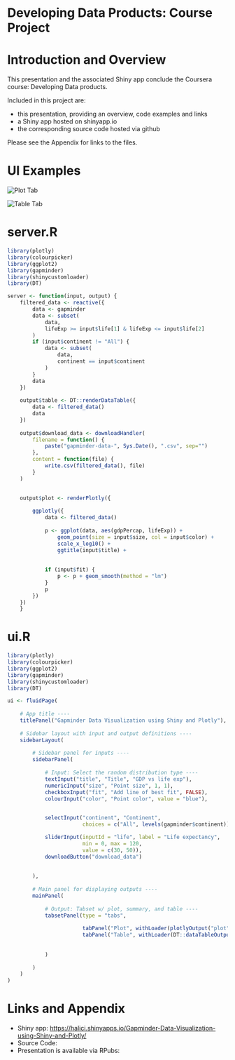 Developing Data Products: Course Project
========================================================
 

Introduction and Overview
========================================================

This presentation and the associated Shiny app conclude the Coursera course: Developing Data products. 

Included in this project are:

- this presentation, providing an overview, code examples and links
- a Shiny app hosted on shinyapp.io
- the corresponding source code hosted via github

Please see the Appendix for links to the files.

UI Examples
========================================================

![Plot Tab](https://github.com/nihathalici/Developing-Data-Products-course--Assignment-Week-4-Shiny-Application-and-Reproducible-Pitch/blob/master/gapminder_using_shiny_1.PNG)

![Table Tab](https://github.com/nihathalici/Developing-Data-Products-course--Assignment-Week-4-Shiny-Application-and-Reproducible-Pitch/blob/master/gapminder_using_shiny_2.PNG)

server.R
========================================================


```r
library(plotly)
library(colourpicker)
library(ggplot2)
library(gapminder)
library(shinycustomloader)
library(DT)

server <- function(input, output) {
    filtered_data <- reactive({
        data <- gapminder
        data <- subset(
            data,
            lifeExp >= input$life[1] & lifeExp <= input$life[2]
        )
        if (input$continent != "All") {
            data <- subset(
                data,
                continent == input$continent
            )
        }
        data
    })
    
    output$table <- DT::renderDataTable({
        data <- filtered_data()
        data
    })
    
    output$download_data <- downloadHandler(
        filename = function() {
            paste("gapminder-data-", Sys.Date(), ".csv", sep="")
        },
        content = function(file) {
            write.csv(filtered_data(), file)
        }
    )
    
    
    output$plot <- renderPlotly({

        ggplotly({
            data <- filtered_data()
            
            p <- ggplot(data, aes(gdpPercap, lifeExp)) +
                geom_point(size = input$size, col = input$color) +
                scale_x_log10() +
                ggtitle(input$title) + 
                
            
            if (input$fit) {
                p <- p + geom_smooth(method = "lm")
            }
            p
        })
    })
    }
```

ui.R
========================================================
```r
library(plotly)
library(colourpicker)
library(ggplot2)
library(gapminder)
library(shinycustomloader)
library(DT)

ui <- fluidPage(
    
    # App title ----
    titlePanel("Gapminder Data Visualization using Shiny and Plotly"),
    
    # Sidebar layout with input and output definitions ----
    sidebarLayout(
        
        # Sidebar panel for inputs ----
        sidebarPanel(
            
            # Input: Select the random distribution type ----
            textInput("title", "Title", "GDP vs life exp"),
            numericInput("size", "Point size", 1, 1),
            checkboxInput("fit", "Add line of best fit", FALSE),
            colourInput("color", "Point color", value = "blue"),

            
            selectInput("continent", "Continent",
                        choices = c("All", levels(gapminder$continent))),

            sliderInput(inputId = "life", label = "Life expectancy",
                        min = 0, max = 120,
                        value = c(30, 50)),
            downloadButton("download_data")
            
            
        ),
        
        # Main panel for displaying outputs ----
        mainPanel(
            
            # Output: Tabset w/ plot, summary, and table ----
            tabsetPanel(type = "tabs",
                        
                        tabPanel("Plot", withLoader(plotlyOutput("plot")) ),
                        tabPanel("Table", withLoader(DT::dataTableOutput("table")))
    
                        
            )
            
        )
    )
)
```

Links and Appendix
========================================================

- Shiny app: https://halici.shinyapps.io/Gapminder-Data-Visualization-using-Shiny-and-Plotly/
- Source Code: 
- Presentation is available via RPubs: 

